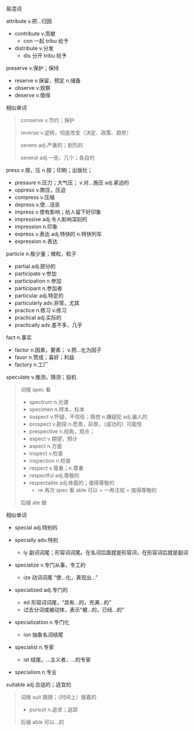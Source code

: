 

易混词

attribute v.把...归因

- contribute v.贡献
  - con 一起 tribu 给予  
- distribute v.分发
  - dis 分开 tribu 给予



preserve v.保护；保持

- reserve v.保留，预定 n.储备
- observe v.观察
- deserve v.值得

相似单词

> conserve v.节约；保护
>
> reverse v.逆转，彻底改变（决定、政策、趋势）
>
> severe adj.严重的；剧烈的
>
> several adj.一些，几个；各自的



press v.按，压 n.按；印刷；出版社；

- pressure n.压力；大气压； v.对...施压 adj.紧迫的
- oppress v.欺压，压迫
- compress v.压缩
- depress v.使...沮丧
- impress v.使有影响；给人留下好印象
- impressive adj.令人影响深刻的
- impression n.印象
- express v.表达 adj.特快的 n.特快列车
- expression  n.表达



particle n.极少量；微粒，粒子

- partial adj.部分的
- participate v.参加
- participation n.参加
- participant n.参加者
- particular adj.特定的
- particularly adv.非常，尤其
- practice n.练习 v.练习
- practical adj.实际的
- practically adv.差不多，几乎





fact n.事实

- factor n.因素，要素； v.把...化为因子
- favor n.赞成；喜好；利益
- factory n.工厂



speculate v.推测，猜测；投机    

> 词根 spec 看 
>
> - spectrum n.光谱
> - specimen n.样本，标本
> - suspect v.怀疑，不信任；猜想 n.嫌疑犯 adj.骗人的
> - prospect v.勘探 n.愿景，前景，（成功的）可能性
> - prespective n.视角，观点；
> - expect v 期望，预计
> - aspect n.方面
> - inspect v.检查
> - inspection n.检查
> - respect v.尊重；n.尊重
> - respectful adj.尊敬的
> - respectable adj.体面的；值得尊敬的
>   - re 再次 spec 看 able 可以 = 一再注视 = 值得尊敬的
>
> 后缀 ate 做  

相似单词 

- special adj.特别的 

- specially adv.特别  

  - ly 副词词尾；形容词词尾。在名词后面就是形容词，在形容词后就是副词

- specialize v.专门从事，专工的

  - ize 动词词尾 “使...化，表现出...”

- specialized adj.专门的

  -  ed 形容词词尾，“具有...的，充满...的”
  -  过去分词或被动体，表示“被...的，已经...的”

- specialization n.专门化 

  - ion 抽象名词结尾

- specialist n.专家   

  - ist 结尾，...主义者，...的专家

- specialism n.专业

  



suitable adj.合适的；适宜的

> 词根  suit 跟随；（时间上）接着的
>
> - pursuit n.追求；追踪
>
> 后缀 able 可以...的





